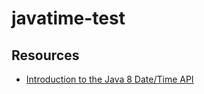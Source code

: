 # javatime-test


## Resources
- [Introduction to the Java 8 Date/Time API](https://www.baeldung.com/java-8-date-time-intro)
